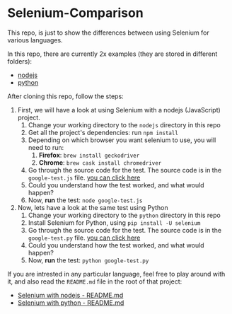 # Selenium-Comparison

This repo, is just to show the differences between using Selenium for various languages.

In this repo, there are currently 2x examples (they are stored in different folders):

- [nodejs](./nodejs/)
- [python](./python/)

After cloning this repo, follow the steps:

1. First, we will have a look at using Selenium with a nodejs (JavaScript) project.
   1. Change your working directory to the `nodejs` directory in this repo
   2. Get all the project's dependencies: run `npm install`
   3. Depending on which browser you want selenium to use, you will need to run:
      1. **Firefox**: `brew install geckodriver`
      2. **Chrome**: `brew cask install chromedriver`
   4. Go through the source code for the test. The source code is in the `google-test.js` file. [you can click here](nodejs/google-test.js)
   5. Could you understand how the test worked, and what would happen?
   6. Now, **run** the test: `node google-test.js`
2. Now, lets have a look at the same test using Python
   1. Change your working directory to the `python` directory in this repo
   2. Install Selenium for Python, using `pip install -U selenium`
   3. Go through the source code for the test. The source code is in the `google-test.py` file. [you can click here](python/google-test.py)
   4. Could you understand how the test worked, and what would happen?
   5. Now, **run** the test: `python google-test.py`

If you are intrested in any particular language, feel free to play around with it, and also read the `README.md` file in the root of that project:

- [Selenium with nodejs - README.md](nodejs/README.md)
- [Selenium with python - README.md](python/README.md)
